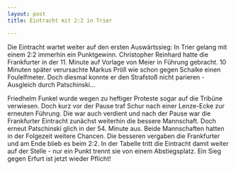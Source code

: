 ```yaml
---
layout: post
title: Eintracht mit 2:2 in Trier

---
```


Die Eintracht wartet weiter auf den ersten Auswärtssieg: In Trier gelang mit einem 2:2 immerhin ein Punktgewinn. Christopher Reinhard hatte die Frankfurter in der 11. Minute auf Vorlage von Meier in Führung gebracht. 10 Minuten später verursachte Markus Pröll wie schon gegen Schalke einen Foulelfmeter. Doch diesmal konnte er den Strafstoß nicht parieren - Ausgleich durch Patschinski...

Friedhelm Funkel wurde wegen zu heftiger Proteste sogar auf die Tribüne verwiesen. Doch kurz vor der Pause traf Schur nach einer Lenze-Ecke zur erneuten Führung. Die war auch verdient und nach der Pause war die Frankfurter Eintracht zunächst weiterhin die bessere Mannschaft. Doch erneut Patschinski glich in der 54. Minute aus. Beide Mannschaften hatten in der Folgezeit weitere Chancen. Die besseren vergaben die Frankfurter und am Ende blieb es beim 2:2. In der Tabelle tritt die Eintracht damit weiter auf der Stelle - nur ein Punkt trennt sie von einem Abstiegsplatz. Ein Sieg gegen Erfurt ist jetzt wieder Pflicht!
